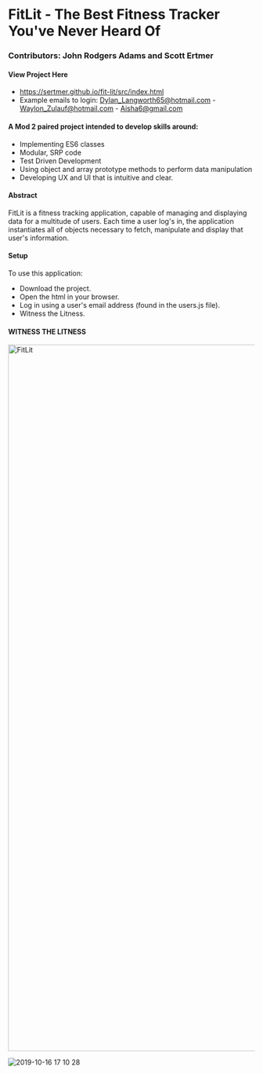 # FitLit - The Best Fitness Tracker You've Never Heard Of
### Contributors: John Rodgers Adams and Scott Ertmer

#### View Project Here
* https://sertmer.github.io/fit-lit/src/index.html
* Example emails to login: Dylan_Langworth65@hotmail.com - Waylon_Zulauf@hotmail.com - Aisha6@gmail.com

#### A Mod 2 paired project intended to develop skills around:
* Implementing ES6 classes
* Modular, SRP code
* Test Driven Development
* Using object and array prototype methods to perform data manipulation
* Developing UX and UI that is intuitive and clear.

#### Abstract
FitLit is a fitness tracking application, capable of managing and displaying data for a multitude of users. Each time a user log's in, the application instantiates all of objects necessary to fetch, manipulate and display that user's information.

#### Setup
To use this application:

 - Download the project.
 - Open the html in your browser.
 - Log in using a user's email address (found in the users.js file).
 - Witness the Litness.

#### WITNESS THE LITNESS

<img width="1440" alt="FitLit" src="https://user-images.githubusercontent.com/49926352/66957898-5231e000-f024-11e9-9556-87011c690393.png">

![2019-10-16 17 10 28](https://user-images.githubusercontent.com/49926352/66965748-05f09b00-f038-11e9-99a0-0e86227f5455.gif)

